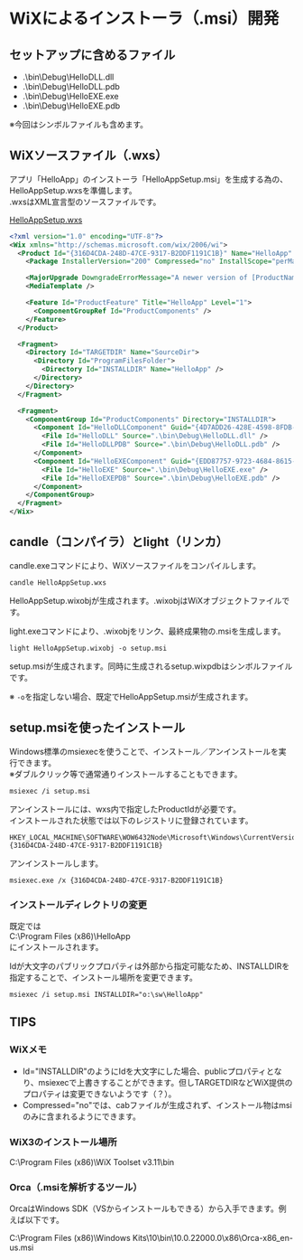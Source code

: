 # WiXによるインストーラ（.msi）開発

## セットアップに含めるファイル

- .\bin\Debug\HelloDLL.dll
- .\bin\Debug\HelloDLL.pdb
- .\bin\Debug\HelloEXE.exe
- .\bin\Debug\HelloEXE.pdb

※今回はシンボルファイルも含めます。

## WiXソースファイル（.wxs）

アプリ「HelloApp」のインストーラ「HelloAppSetup.msi」を生成する為の、HelloAppSetup.wxsを準備します。  
.wxsはXML宣言型のソースファイルです。

[HelloAppSetup.wxs](../2_msbuild/HelloAppSetup.wxs)

```XML
<?xml version="1.0" encoding="UTF-8"?>
<Wix xmlns="http://schemas.microsoft.com/wix/2006/wi">
  <Product Id="{316D4CDA-248D-47CE-9317-B2DDF1191C1B}" Name="HelloApp" Language="1033" Version="1.0.0.0" Manufacturer="90k" UpgradeCode="{1A15F38C-C8ED-478D-B77F-CED6AA6A1B03}">
    <Package InstallerVersion="200" Compressed="no" InstallScope="perMachine" />

    <MajorUpgrade DowngradeErrorMessage="A newer version of [ProductName] is already installed." />
    <MediaTemplate />

    <Feature Id="ProductFeature" Title="HelloApp" Level="1">
      <ComponentGroupRef Id="ProductComponents" />
    </Feature>
  </Product>

  <Fragment>
    <Directory Id="TARGETDIR" Name="SourceDir">
      <Directory Id="ProgramFilesFolder">
        <Directory Id="INSTALLDIR" Name="HelloApp" />
      </Directory>
    </Directory>
  </Fragment>

  <Fragment>
    <ComponentGroup Id="ProductComponents" Directory="INSTALLDIR">
      <Component Id="HelloDLLComponent" Guid="{4D7ADD26-428E-4598-8FDB-FB77D848A060}">
        <File Id="HelloDLL" Source=".\bin\Debug\HelloDLL.dll" />
        <File Id="HelloDLLPDB" Source=".\bin\Debug\HelloDLL.pdb" />
      </Component>
      <Component Id="HelloEXEComponent" Guid="{EDD87757-9723-4684-8615-CE58B612EBF0}">
        <File Id="HelloEXE" Source=".\bin\Debug\HelloEXE.exe" />
        <File Id="HelloEXEPDB" Source=".\bin\Debug\HelloEXE.pdb" />
      </Component>
    </ComponentGroup>
  </Fragment>
</Wix>
```

## candle（コンパイラ）とlight（リンカ）

candle.exeコマンドにより、WiXソースファイルをコンパイルします。

```dos
candle HelloAppSetup.wxs
```

HelloAppSetup.wixobjが生成されます。.wixobjはWiXオブジェクトファイルです。

light.exeコマンドにより、.wixobjをリンク、最終成果物の.msiを生成します。

```dos
light HelloAppSetup.wixobj -o setup.msi
```

setup.msiが生成されます。同時に生成されるsetup.wixpdbはシンボルファイルです。  

※ `-o`を指定しない場合、既定でHelloAppSetup.msiが生成されます。

## setup.msiを使ったインストール

Windows標準のmsiexecを使うことで、インストール／アンインストールを実行できます。  
※ダブルクリック等で通常通りインストールすることもできます。

```dos
msiexec /i setup.msi
```

アンインストールには、wxs内で指定したProductIdが必要です。  
インストールされた状態では以下のレジストリに登録されています。

```text
HKEY_LOCAL_MACHINE\SOFTWARE\WOW6432Node\Microsoft\Windows\CurrentVersion\Uninstall\{316D4CDA-248D-47CE-9317-B2DDF1191C1B}
```

アンインストールします。

```dos
msiexec.exe /x {316D4CDA-248D-47CE-9317-B2DDF1191C1B}
```

### インストールディレクトリの変更

既定では  
C:\Program Files (x86)\HelloApp  
にインストールされます。

Idが大文字のパブリックプロパティは外部から指定可能なため、INSTALLDIRを指定することで、インストール場所を変更できます。

```dos
msiexec /i setup.msi INSTALLDIR="o:\sw\HelloApp"
```

## TIPS

### WiXメモ

- Id="INSTALLDIR"のようにIdを大文字にした場合、publicプロパティとなり、msiexecで上書きすることができます。但しTARGETDIRなどWiX提供のプロパティは変更できないようです（？）。
- Compressed="no"では、cabファイルが生成されず、インストール物はmsiのみに含まれるようにできます。

### WiX3のインストール場所

C:\Program Files (x86)\WiX Toolset v3.11\bin

### Orca（.msiを解析するツール）

OrcaはWindows SDK（VSからインストールもできる）から入手できます。例えば以下です。

C:\Program Files (x86)\Windows Kits\10\bin\10.0.22000.0\x86\Orca-x86_en-us.msi
